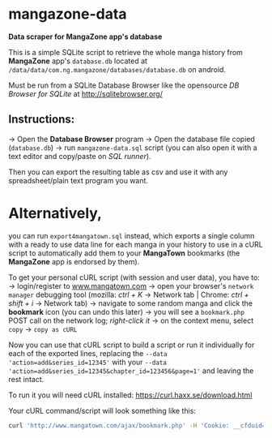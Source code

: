 # mangazone-data
**Data scraper for MangaZone app's database**

This is a simple SQLite script to retrieve the whole manga history from **MangaZone** app's `database.db` located at `/data/data/com.ng.mangazone/databases/database.db` on android.

Must be run from a SQLite Database Browser like the opensource _DB Browser for SQLite_ at http://sqlitebrowser.org/

## Instructions: 
-> Open the **Database Browser** program
-> Open the database file copied (`database.db`)
-> run `mangazone-data.sql` script (you can also open it with a text editor and copy/paste on _SQL runner_). 

Then you can export the resulting table as csv and use it with any spreadsheet/plain text program you want.


# Alternatively, 
you can run `export4mangatown.sql` instead, which exports a single column with a ready to use data line for each manga in your history to use in a cURL script to automatically add them to your **MangaTown** bookmarks (the **MangaZone** app is endorsed by them).

To get your personal cURL script (with session and user data), you have to:
-> login/register to www.mangatown.com
-> open your browser's `network manager` debugging tool (mozilla: _ctrl + K_ -> Network tab  |  Chrome: _ctrl + shift + i_ -> Network tab)
-> navigate to some random manga and click the **bookmark** icon (you can undo this later)
-> you will see a `bookmark.php` POST call on the network log; _right-click it_
-> on the context menu, select `copy` -> `copy as cURL`

Now you can use that cURL script to build a script or run it individually for each of the exported lines, replacing the `--data 'action=add&series_id=12345'` with your `--data 'action=add&series_id=12345&chapter_id=123456&page=1'` and leaving the rest intact.

To run it you will need cURL installed: https://curl.haxx.se/download.html


Your cURL command/script will look something like this:
```bash
curl 'http://www.mangatown.com/ajax/bookmark.php' -H 'Cookie: __cfduid=d76dXXXXXXX81c20f0e4b7c4XXXXXXXX375; UM_distinctid=16XXXXXXX281f-0ab2d3726ad26a-1f20-1646bfXXXXX8d; cookie_username=username; __mtu=Y2XXXXXlp; __gads=ID=0333c6XXXXXX40937:T=15XXXXXXXXX5:S=ALNI_Ma_9XXXXXXXXXXqi_L_Wg; PHPSESSID=bqpq5XXXXXXXXXXcs7pq7; CNZZDATA1XXXXXX64=937714695-15XXXXXX8168-%7C153XXXXX67; __unam=d0ec8fd-16XXXXXXXef9-59XXXXXXf5-18; GED_PLAYLIST_ACTIVITY=W3sidSI6ImYvXXXLCJ1cHQiOjE1MzA4MjgwNzgsImx0XXXXXX7InUiOiJsWGQxIiwidHNsIjoxNTMwODI4MDc2LCJudiI6MSwidXB0IjoxNTMXXXXXXXXXXyODA3NX0seyJ1I1MiwibHQiOjE1MzA4MjgwNTR9XQ..' -H 'Origin: http://www.mangatown.com' -H 'Accept-Encoding: gzip, deflate' -H 'Accept-Language: es-ES,es;q=0.9' -H 'User-Agent: Mozilla/5.0 (X11; Linux x86_64) AppleWebKit/537.36 (KHTML, like Gecko) Chrome/67.0.3396.87 Safari/537.36' -H 'Content-Type: application/x-www-form-urlencoded; charset=UTF-8' -H 'Accept: */*' -H 'Referer: http://www.mangatown.com/manga/fairy_tail' -H 'X-Requested-With: XMLHttpRequest' -H 'Connection: keep-alive' --data 'action=add&series_id=12345&chapter_id=123456&page=1' --compressed
```
